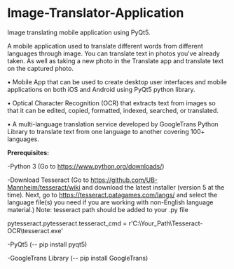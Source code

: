 # Image-Translator-Application
Image translating mobile application using PyQt5.

A mobile application used to translate different words from different languages through image. You can translate text in photos you've already taken. As well as taking a new photo in the Translate app and translate text on the captured photo.

• Mobile App that can be used to create desktop user interfaces and mobile applications on both iOS and Android using PyQt5 python library.

• Optical Character Recognition (OCR) that extracts text from images so that it can be edited, copied, formatted, indexed, searched, or translated.

• A multi-language translation service developed by GoogleTrans Python Library to translate text from one language to another covering 100+ languages.


**Prerequisites:**

-Python 3 (Go to https://www.python.org/downloads/)

-Download Tesseract (Go to https://github.com/UB-Mannheim/tesseract/wiki and download the latest installer (version 5 at the time). Next, go to https://tesseract.patagames.com/langs/ and select the language file(s) you need if you are working with non-English language material.)
 Note: tesseract path should be added to your .py file
  
  pytesseract.pytesseract.tesseract_cmd = r'C:\Your_Path\Tesseract-OCR\tesseract.exe'

 -PyQt5 (-- pip install pyqt5)
 
 -GoogleTrans Library (-- pip install GoogleTrans)

